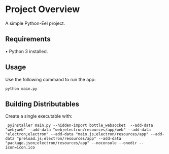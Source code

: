 # Project Overview
A simple Python-Eel project.

## Requirements
• Python 3 installed.

## Usage
Use the following command to run the app:
```
python main.py
```

## Building Distributables
Create a single executable with:
```
 pyinstaller main.py --hidden-import bottle_websocket  --add-data "web;web" --add-data "web;electron/resources/app/web" --add-data "electron;electron" --add-data "main.js;electron/resources/app" --add-data "preload.js;electron/resources/app" --add-data "package.json;electron/resources/app" --noconsole --onedir --icon=icon.ico   
```